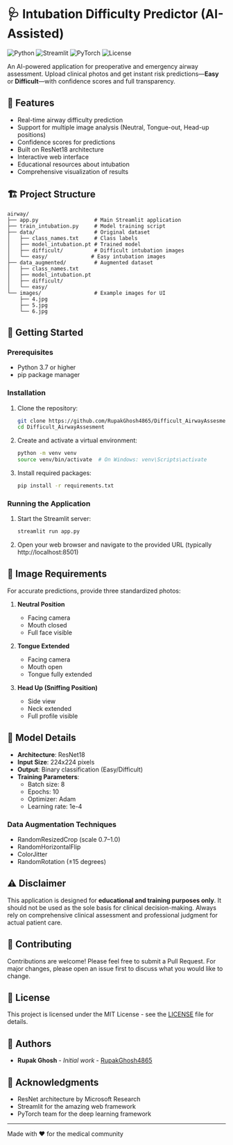 # 🩺 Intubation Difficulty Predictor (AI-Assisted)

![Python](https://img.shields.io/badge/Python-3.7+-blue.svg)
![Streamlit](https://img.shields.io/badge/Streamlit-1.0+-red.svg)
![PyTorch](https://img.shields.io/badge/PyTorch-2.0+-yellow.svg)
![License](https://img.shields.io/badge/License-MIT-green.svg)

An AI-powered application for preoperative and emergency airway assessment. Upload clinical photos and get instant risk predictions—**Easy** or **Difficult**—with confidence scores and full transparency.

## 🎯 Features

- Real-time airway difficulty prediction
- Support for multiple image analysis (Neutral, Tongue-out, Head-up positions)
- Confidence scores for predictions
- Built on ResNet18 architecture
- Interactive web interface
- Educational resources about intubation
- Comprehensive visualization of results

## 🏗️ Project Structure

```
airway/
├── app.py                  # Main Streamlit application
├── train_intubation.py     # Model training script
├── data/                   # Original dataset
│   ├── class_names.txt     # Class labels
│   ├── model_intubation.pt # Trained model
│   ├── difficult/          # Difficult intubation images
│   └── easy/              # Easy intubation images
├── data_augmented/         # Augmented dataset
│   ├── class_names.txt
│   ├── model_intubation.pt
│   ├── difficult/
│   └── easy/
└── images/                 # Example images for UI
    ├── 4.jpg
    ├── 5.jpg
    └── 6.jpg
```

## 🚀 Getting Started

### Prerequisites

- Python 3.7 or higher
- pip package manager

### Installation

1. Clone the repository:
   ```bash
   git clone https://github.com/RupakGhosh4865/Difficult_AirwayAssesment.git
   cd Difficult_AirwayAssesment
   ```

2. Create and activate a virtual environment:
   ```bash
   python -m venv venv
   source venv/bin/activate  # On Windows: venv\Scripts\activate
   ```

3. Install required packages:
   ```bash
   pip install -r requirements.txt
   ```

### Running the Application

1. Start the Streamlit server:
   ```bash
   streamlit run app.py
   ```

2. Open your web browser and navigate to the provided URL (typically http://localhost:8501)

## 📸 Image Requirements

For accurate predictions, provide three standardized photos:

1. **Neutral Position**
   - Facing camera
   - Mouth closed
   - Full face visible

2. **Tongue Extended**
   - Facing camera
   - Mouth open
   - Tongue fully extended

3. **Head Up (Sniffing Position)**
   - Side view
   - Neck extended
   - Full profile visible

## 🧠 Model Details

- **Architecture**: ResNet18
- **Input Size**: 224x224 pixels
- **Output**: Binary classification (Easy/Difficult)
- **Training Parameters**:
  - Batch size: 8
  - Epochs: 10
  - Optimizer: Adam
  - Learning rate: 1e-4

### Data Augmentation Techniques

- RandomResizedCrop (scale 0.7–1.0)
- RandomHorizontalFlip
- ColorJitter
- RandomRotation (±15 degrees)

## ⚠️ Disclaimer

This application is designed for **educational and training purposes only**. It should not be used as the sole basis for clinical decision-making. Always rely on comprehensive clinical assessment and professional judgment for actual patient care.

## 🤝 Contributing

Contributions are welcome! Please feel free to submit a Pull Request. For major changes, please open an issue first to discuss what you would like to change.

## 📝 License

This project is licensed under the MIT License - see the [LICENSE](LICENSE) file for details.

## 👥 Authors

- **Rupak Ghosh** - *Initial work* - [RupakGhosh4865](https://github.com/RupakGhosh4865)

## 🙏 Acknowledgments

- ResNet architecture by Microsoft Research
- Streamlit for the amazing web framework
- PyTorch team for the deep learning framework

---
Made with ❤️ for the medical community
